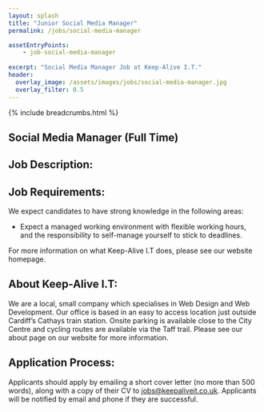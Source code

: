```yaml
---
layout: splash 
title: "Junior Social Media Manager"
permalink: /jobs/social-media-manager

assetEntryPoints:
    - job-social-media-manager
    
excerpt: "Social Media Manager Job at Keep-Alive I.T."
header:
  overlay_image: /assets/images/jobs/social-media-manager.jpg
  overlay_filter: 0.5 
---
```


{% include breadcrumbs.html %}

## Social Media Manager (Full Time)

## Job Description:


## Job Requirements:
We expect candidates to have strong knowledge in the following areas:


- Expect a managed working environment with flexible working hours, and the responsibility to self-manage yourself to stick to deadlines.

For more information on what Keep-Alive I.T does, please see our website homepage.

## About Keep-Alive I.T:
We are a local, small company which specialises in Web Design and Web Development.
Our office is based in an easy to access location just outside Cardiff’s Cathays train station. Onsite parking is available close to the City Centre and cycling routes are available via the Taff trail. Please see our about page on our website for more information.

## Application Process:
Applicants should apply by emailing a short cover letter (no more than 500 words), along with a copy of their CV to <a href="mailto:jobs@keepaliveit.co.uk">jobs@keepaliveit.co.uk</a>. Applicants will be notified by email and phone if they are successful.

